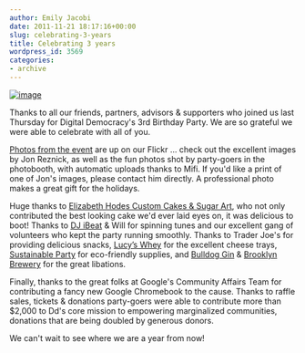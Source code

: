 ```yaml
---
author: Emily Jacobi
date: 2011-11-21 18:17:16+00:00
slug: celebrating-3-years
title: Celebrating 3 years
wordpress_id: 3569
categories:
- archive
---
```


[![image](http://farm7.staticflickr.com/6094/6383886719_5b69d54793_z.jpg)](http://www.flickr.com/photos/digitaldemocracy/6383886719/in/photostream)


Thanks to all our friends, partners, advisors & supporters who joined us last Thursday for Digital Democracy's 3rd Birthday Party. We are so grateful we were able to celebrate with all of you.

[Photos from the event](http://www.flickr.com/photos/digitaldemocracy/) are up on our Flickr ... check out the excellent images by Jon Reznick, as well as the fun photos shot by party-goers in the photobooth, with automatic uploads thanks to Mifi. If you'd like a print of one of Jon's images, please contact him directly. A professional photo makes a great gift for the holidays.

Huge thanks to [Elizabeth Hodes Custom Cakes & Sugar Art](http://www.elizabethhodes.com/), who not only contributed the best looking cake we'd ever laid eyes on, it was delicious to boot! Thanks to [DJ iBeat](http://www.myspace.com/djibeat) & Will for spinning tunes and our excellent gang of volunteers who kept the party running smoothly. Thanks to Trader Joe's for providing delicious snacks, [Lucy’s Whey](http://www.lucyswhey.com/) for the excellent cheese trays, [Sustainable Party](http://www.sustyparty.com/) for eco-friendly supplies, and [Bulldog Gin](http://www.bulldoggin.com/) & [Brooklyn Brewery](http://www.brooklynbrewery.com/) for the great libations.


Finally, thanks to the great folks at Google's Community Affairs Team for contributing a fancy new Google Chromebook to the cause. Thanks to raffle sales, tickets & donations party-goers were able to contribute more than $2,000 to Dd's core mission to empowering marginalized communities, donations that are being doubled by generous donors.


We can't wait to see where we are a year from now!
